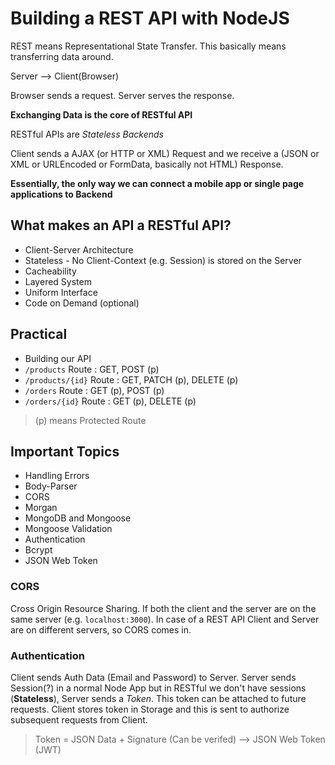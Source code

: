 # Building a REST API with NodeJS

REST means Representational State Transfer. This basically means transferring data around.

Server --> Client(Browser)

Browser sends a request.
Server serves the response.

**Exchanging Data is the core of RESTful API**

RESTful APIs are *Stateless Backends*

Client sends a AJAX (or HTTP or XML) Request and we receive a (JSON or XML or URLEncoded or FormData, basically not HTML) Response. 

**Essentially, the only way we can connect a mobile app or single page applications to Backend**

## What makes an API a RESTful API?

+ Client-Server Architecture
+ Stateless - No Client-Context (e.g. Session) is stored on the Server
+ Cacheability
+ Layered System
+ Uniform Interface
+ Code on Demand (optional)

## Practical

+ Building our API
+ `/products` Route : GET, POST (p)
+ `/products/{id}` Route : GET, PATCH (p), DELETE (p)
+ `/orders` Route : GET (p), POST (p)
+ `/orders/{id}` Route : GET (p), DELETE (p)

> (p) means Protected Route

## Important Topics

+ Handling Errors
+ Body-Parser
+ CORS
+ Morgan
+ MongoDB and Mongoose
+ Mongoose Validation
+ Authentication
+ Bcrypt
+ JSON Web Token


### CORS

Cross Origin Resource Sharing. If both the client and the server are on the same server (e.g. `localhost:3000`). In case of a REST API Client and Server are on different servers, so CORS comes in.

### Authentication

Client sends Auth Data (Email and Password) to Server. Server sends Session(?) in a normal Node App but in RESTful we don't have sessions (**Stateless**), Server sends a *Token*. This token can be attached to future requests. Client stores token in Storage and this is sent to authorize subsequent requests from Client.

> Token = JSON Data + Signature (Can be verifed) --> JSON Web Token (JWT)